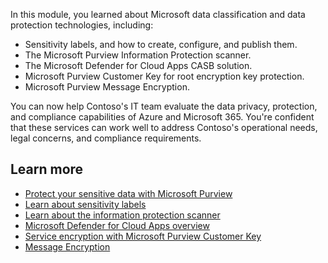 In this module, you learned about Microsoft data classification and data protection technologies, including:

- Sensitivity labels, and how to create, configure, and publish them.
- The Microsoft Purview Information Protection scanner.
- The Microsoft Defender for Cloud Apps CASB solution.
- Microsoft Purview Customer Key for root encryption key protection.
- Microsoft Purview Message Encryption.

You can now help Contoso's IT team evaluate the data privacy, protection, and compliance capabilities of Azure and Microsoft 365. You're confident that these services can work well to address Contoso's operational needs, legal concerns, and compliance requirements.

## Learn more

- [Protect your sensitive data with Microsoft Purview](/purview/information-protection)
- [Learn about sensitivity labels](/purview/sensitivity-labels)
- [Learn about the information protection scanner](/purview/deploy-scanner)
- [Microsoft Defender for Cloud Apps overview](/defender-cloud-apps/what-is-defender-for-cloud-apps)
- [Service encryption with Microsoft Purview Customer Key](/purview/customer-key-overview)
- [Message Encryption](/purview/ome)

